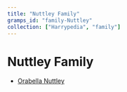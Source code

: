 ```yaml
---
title: "Nuttley Family"
gramps_id: "family-Nuttley"
collection: ["Harrypedia", "family"]
---
```


# Nuttley Family

- [Orabella Nuttley](/Harrypedia/people/Nuttley/Orabella/)
